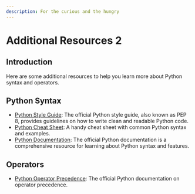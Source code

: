 ```yaml
---
description: For the curious and the hungry
---
```


# Additional Resources 2

## Introduction

Here are some additional resources to help you learn more about Python syntax and operators.

## Python Syntax

- [Python Style Guide](https://www.python.org/dev/peps/pep-0008/): The official Python style guide, also known as PEP 8, provides guidelines on how to write clean and readable Python code.
- [Python Cheat Sheet](https://www.pythoncheatsheet.org/): A handy cheat sheet with common Python syntax and examples.
- [Python Documentation](https://docs.python.org/3/): The official Python documentation is a comprehensive resource for learning about Python syntax and features.

## Operators

- [Python Operator Precedence](https://docs.python.org/3/reference/expressions.html#operator-precedence): The official Python documentation on operator precedence.
